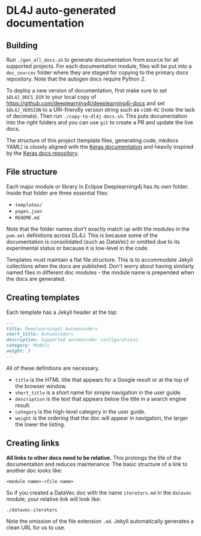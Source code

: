 # DL4J auto-generated documentation

## Building

Run `./gen_all_docs.sh` to generate documentation from source for all supported projects. For each documentation module, files will be put into a `doc_sources` folder where they are staged for copying to the primary docs repository. Note that the autogen docs require Python 2.

To deploy a new version of documentation, first make sure to set `$DL4J_DOCS_DIR` to your local copy of 
https://github.com/deeplearning4j/deeplearning4j-docs and set `$DL4J_VERSION` to a URI-friendly version string such as `v100-RC` (note the lack of decimals). Then run `./copy-to-dl4j-docs.sh`. This puts documentation
into the right folders and you can use `git` to create a PR and update the live docs.

The structure of this project (template files, generating code, mkdocs YAML) is closely aligned
with the [Keras documentation](keras.io) and heavily inspired by the [Keras docs repository](https://github.com/keras-team/keras/tree/master/docs).

## File structure

Each major module or library in Eclipse Deeplearning4j has its own folder. Inside that folder are three essential files:

- `templates/`
- `pages.json`
- `README.md`

Note that the folder names don't exactly match up with the modules in the `pom.xml` definitions across DL4J. This is because some of the documentation is consolidated (such as DataVec) or omitted due to its experimental status or because it is low-level in the code.

Templates must maintain a flat file structure. This is to accommodate Jekyll collections when the docs are published. Don't worry about having similarly named files in different doc modules - the module name is prepended when the docs are generated.

## Creating templates

Each template has a Jekyll header at the top:

```markdown
---
title: Deeplearning4j Autoencoders
short_title: Autoencoders
description: Supported autoencoder configurations.
category: Models
weight: 3
---
```

All of these definitions are necessary. 

- `title` is the HTML title that appears for a Google result or at the top of the browser window.
- `short_title` is a short name for simple navigation in the user guide.
- `description` is the text that appears below the title in a search engine result.
- `category` is the high-level category in the user guide.
- `weight` is the ordering that the doc will appear in navigation, the larger the lower the listing.

## Creating links

**All links to other docs need to be relative.** This prolongs the life of the documentation and reduces maintenance. The basic structure of a link to another doc looks like:

```
<module name>-<file name>
```

So if you created a DataVec doc with the name `iterators.md` in the `datavec` module, your relative link will look like:

```
./datavec-iterators
```

Note the omission of the file extension `.md`. Jekyll automatically generates a clean URL for us to use.














